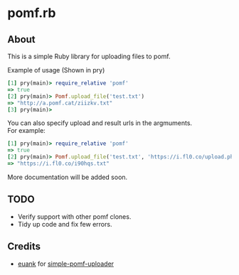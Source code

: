 pomf.rb
====================

## About
This is a simple Ruby library for uploading files to pomf.  

Example of usage (Shown in pry)
```ruby
[1] pry(main)> require_relative 'pomf'
=> true
[2] pry(main)> Pomf.upload_file('test.txt')
=> "http://a.pomf.cat/ziizkv.txt"
[3] pry(main)> 
```

You can also specify upload and result urls in the argmuments.  
For example:
```ruby
[1] pry(main)> require_relative 'pomf'
=> true
[2] pry(main)> Pomf.upload_file('test.txt', 'https://i.fl0.co/upload.php', 'https://i.fl0.co/')
=> "https://i.fl0.co/i90hqs.txt"
```

More documentation will be added soon.

## TODO
- Verify support with other pomf clones.
- Tidy up code and fix few errors.

## Credits
- [euank](https://github.com/euank) for [simple-pomf-uploader](https://github.com/euank/simple-pomf-uploader)
